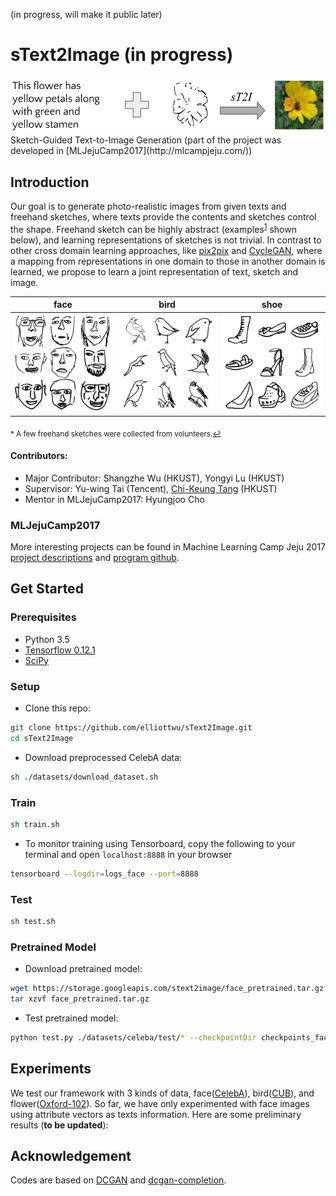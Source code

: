 (in progress, will make it public later)

# sText2Image (in progress)
<img src="./imgs/problem.png" width="600">
Sketch-Guided Text-to-Image Generation (part of the project was developed in [MLJejuCamp2017](http://mlcampjeju.com/))

## Introduction
Our goal is to generate photo-realistic images from given texts and freehand sketches, where texts provide the contents and sketches control the shape. Freehand sketch can be highly abstract (examples<sup id="a1">[1](#f1)</sup> shown below), and learning representations of sketches is not trivial. In contrast to other cross domain learning approaches, like [pix2pix](https://phillipi.github.io/pix2pix/) and [CycleGAN](https://junyanz.github.io/CycleGAN/), where a mapping from representations in one domain to those in another domain is learned, we propose to learn a joint representation of text, sketch and image. 

face                        |bird                        |shoe                        
:--------------------------:|:--------------------------:|:--------------------------:
![](imgs/face_handdraw.png) |![](imgs/bird_handdraw.png) |![](imgs/shoe_handdraw.png)

<sub id="f1">* A few freehand sketches were collected from volunteers.[↩](#a1)</sub>

#### Contributors: 
- Major Contributor: Shangzhe Wu (HKUST), Yongyi Lu (HKUST)
- Supervisor: Yu-wing Tai (Tencent), [Chi-Keung Tang](http://www.cs.ust.hk/~cktang/) (HKUST)
- Mentor in MLJejuCamp2017: Hyungjoo Cho

### MLJejuCamp2017
More interesting projects can be found in Machine Learning Camp Jeju 2017 [project descriptions](https://github.com/TensorFlowKR/MLJejuCamp) and [program github](https://github.com/MLJejuCamp2017). 

## Get Started
### Prerequisites
- Python 3.5
- [Tensorflow 0.12.1](https://github.com/tensorflow/tensorflow/tree/r0.12)
- [SciPy](https://www.scipy.org/install.html)

### Setup
- Clone this repo: 
```bash
git clone https://github.com/elliottwu/sText2Image.git
cd sText2Image
```

- Download preprocessed CelebA data: 
```bash
sh ./datasets/download_dataset.sh
```

### Train
```bash
sh train.sh
```
- To monitor training using Tensorboard, copy the following to your terminal and open `localhost:8888` in your browser
```bash
tensorboard --logdir=logs_face --port=8888
```

### Test
```bash
sh test.sh
```

### Pretrained Model
- Download pretrained model:
```bash
wget https://storage.googleapis.com/stext2image/face_pretrained.tar.gz
tar xzvf face_pretrained.tar.gz 
```

- Test pretrained model: 
```bash
python test.py ./datasets/celeba/test/* --checkpointDir checkpoints_face_pretrained --maskType right --batchSize 64 --lam1 100 --lam2 1 --lam3 0.1 --lr 0.001 --nIter 1000 --outDir results_face_pretrained --text_vector_dim 18 --text_path datasets/celeba/imAttrs.pkl
```

## Experiments
We test our framework with 3 kinds of data, face([CelebA](http://mmlab.ie.cuhk.edu.hk/projects/CelebA.html)), bird([CUB](http://www.vision.caltech.edu/visipedia/CUB-200-2011.html)), and flower([Oxford-102](http://www.robots.ox.ac.uk/~vgg/data/flowers/102/index.html)). So far, we have only experimented with face images using attribute vectors as texts information. Here are some preliminary results (**to be updated**): 

## Acknowledgement
Codes are based on [DCGAN](https://github.com/carpedm20/DCGAN-tensorflow) and [dcgan-completion](https://github.com/bamos/dcgan-completion.tensorflow). 
